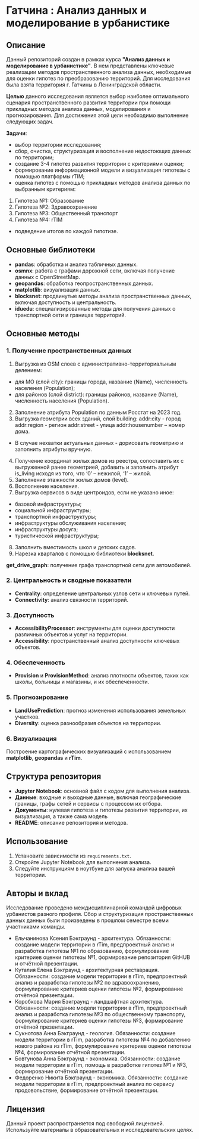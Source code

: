 # Гатчина : Анализ данных и моделирование в урбанистике

## Описание
Данный репозиторий создан в рамках курса **"Анализ данных и моделирование в урбанистике"**. В нем представлены ключевые реализации методов пространственного анализа данных, необходимые для оценки гипотез по преобразованию территорий. 
Для исследования была взята территория г. Гатчины в Ленинградской области. 

**Целью** данного исследования является выбор наиболее оптимального сценария пространственного развития территории при помощи прикладных методов анализа данных, моделирования и прогнозирования. 
Для достижения этой цели необходимо выполнение следующих задач.

**Задачи**:
- выбор территории исследования;
- сбор, очистка, структуризация и восполнение недостоющих данных по территории;
- создание 3-4 гипотез развития территории с критериями оценки;
- формирование информационной модели и визуализация гипотезы с помощью платформы rTIM;
- оценка гипотез с помощью прикладных методов анализа данных по выбранным критериям:
1. Гипотеза №1: Образование
2. Гипотеза №2: Здравоохранение
3. Гипотеза №3: Общественный транспорт
4. Гипотеза №4: rTIM 
- подведение итогов по каждой гипотизе.
  
## Основные библиотеки
- **pandas**: обработка и анализ табличных данных.
- **osmnx**: работа с графами дорожной сети, включая получение данных с OpenStreetMap.
- **geopandas**: обработка геопространственных данных.
- **matplotlib**: визуализация данных.
- **blocksnet**: продвинутые методы анализа пространственных данных, включая доступность и центральность.
- **iduedu**: специализированные методы для получения данных о транспортной сети и границах территорий.

## Основные методы

### 1. Получение пространственных данных
1. Выгрузка из OSM слоев с административно-территориальным делением:
- для МО (слой city): границы города, название (Name), численность населения (Population);
- для районов (слой district): границы районов, название (Name), численность населения (Population).
2. Заполнение атрибута Population по данным Росстат на 2023 год.
3. Выгрузка геометрии всех зданий, слой building:
  addr:city - город
  addr:region - регион
  addr:street - улица
  addr:housenumber – номер дома.
  * В случае нехватки актуальных данных - дорисовать геометрию и заполнить атрибуты вручную.
4. Получение координат жилых домов из реестра, сопоставить их с выгруженной ранее геометрией, добавить и заполнить атрибут is_living исходя из того, что
‘0’ – нежилой, ‘1’ – жилой.
5. Заполнение этажности жилых домов (level).
6. Восполнение населения.
7. Выгрузка сервисов в виде центроидов, если не указано иное:
- базовой инфраструктуры;
- социальной инфраструктуры;
- транспортной инфраструктуры;
- инфраструктуры обслуживания населения;
- инфраструктуры досуга;
- туристической инфраструктуры;
8. Заполнить вместимость школ и детских садов.
9. Нарезка кварталов с помощью библиотеки **blocksnet**.

**get_drive_graph**: получение графа транспортной сети для автомобилей.

### 2. Центральность и сводные показатели
- **Centrality**: определение центральных узлов сети и ключевых путей.
- **Connectivity**: анализ связности территорий.

### 3. Доступность
- **AccessibilityProcessor**: инструменты для оценки доступности различных объектов и услуг на территории.
- **Accessibility**: пространственный анализ доступности ключевых объектов.

### 4. Обеспеченность
- **Provision** и **ProvisionMethod**: анализ плотности объектов, таких как школы, больницы и магазины, и их обеспеченности.

### 5. Прогнозирование
- **LandUsePrediction**: прогноз изменения использования земельных участков.
- **Diversity**: оценка разнообразия объектов на территории.

### 6. Визуализация
Построение картографических визуализаций с использованием **matplotlib**, **geopandas** и **rTim**.

## Структура репозитория
- **Jupyter Notebook**: основной файл с кодом для выполнения анализа.
- **Данные**: входные и выходные данные, включая географические границы, графы сетей и сервисы с процессом их отбора.
- **Документы**: нулевая гипотеза и гипотезы развития территории, их визуализация, а также сама модель
- **README**: описание репозитория и методов.

## Использование
1. Установите зависимости из `requirements.txt`.
2. Откройте Jupyter Notebook для выполнения анализа.
3. Следуйте инструкциям в ноутбуке для запуска анализа вашей территории.

## Авторы и вклад
Исследование проведено междисциплинарной командой цифровых урбанистов разного профиля.
Сбор и структуризация пространственных данных данных были произведены в прошлом семестре всеми участниками команды.
- Ельчанинова Ксения
   Бэкграунд - архитектура.
    Обязанности: создание модели территории в rTim, предпроектный анализ и разработка гипотезы №1 по образованию, формулирование критериев оценки гипотезы №1, формирование репозитория GitHUB и отчётной презентации.
- Куталия Елена
   Бэкграунд - архитектурная реставрация.
     Обязанности: создание модели территории в rTim, предпроектный анализ и разработка гипотезы №2 по здравоохранению, формулирование критериев оценки гипотезы №2, формирование отчётной презентации.
- Коробкова Мария
   Бэкграунд - ландшафтная архитектура.
    Обязанности: создание модели территории в rTim, предпроектный анализ и разработка гипотезы №3 по общественному транспорту, формулирование критериев оценки гипотезы №3, формирование отчётной презентации.
- Сукнотова Анна
   Бэкграунд - геология.
    Обязанности: создание модели территории в rTim, разработка гипотезы №4 по добавлению нового района из rTim, формулирование критериев оценки гипотезы №4, формирование отчётной презентации.
- Бовтунова Анна
   Бэкграунд - экономика.
    Обязанности: создание модели территории в rTim, помощь в разработке гипотез №1 и №3, формирование отчётной презентации.
- Федоренко Никита
   Бэкграунд - экономика.
    Обязанности: создание модели территории в rTim, предпроектный анализ по сервису продовольствие, формирование отчётной презентации.

## Лицензия
Данный проект распространяется под свободной лицензией. Используйте материалы в образовательных и исследовательских целях.
